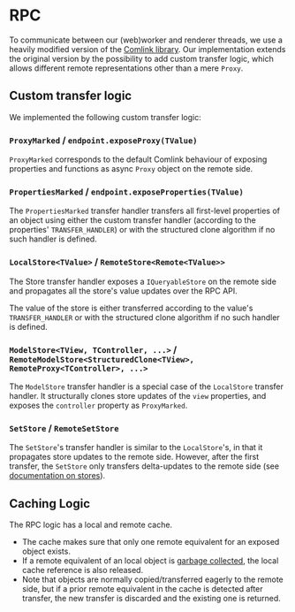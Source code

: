 # RPC

To communicate between our (web)worker and renderer threads, we use a heavily modified version of
the [Comlink library](https://github.com/GoogleChromeLabs/comlink). Our implementation extends the
original version by the possibility to add custom transfer logic, which allows different remote
representations other than a mere `Proxy`.

## Custom transfer logic

We implemented the following custom transfer logic:

### `ProxyMarked` / `endpoint.exposeProxy(TValue)`

`ProxyMarked` corresponds to the default Comlink behaviour of exposing properties and functions as
async `Proxy` object on the remote side.

### `PropertiesMarked` / `endpoint.exposeProperties(TValue)`

The `PropertiesMarked` transfer handler transfers all first-level properties of an object using
either the custom transfer handler (according to the properties' `TRANSFER_HANDLER`) or with the
structured clone algorithm if no such handler is defined.

### `LocalStore<TValue>` / `RemoteStore<Remote<TValue>>`

The Store transfer handler exposes a `IQueryableStore` on the remote side and propagates all the
store's value updates over the RPC API.

The value of the store is either transferred according to the value's `TRANSFER_HANDLER` or with the
structured clone algorithm if no such handler is defined.

### `ModelStore<TView, TController, ...>` / `RemoteModelStore<StructuredClone<TView>, RemoteProxy<TController>, ...>`

The `ModelStore` transfer handler is a special case of the `LocalStore` transfer handler. It
structurally clones store updates of the `view` properties, and exposes the `controller` property as
`ProxyMarked`.

### `SetStore` / `RemoteSetStore`

The `SetStore`'s transfer handler is similar to the `LocalStore`'s, in that it propagates store
updates to the remote side. However, after the first transfer, the `SetStore` only transfers
delta-updates to the remote side (see [documentation on stores](./stores.md)).

## Caching Logic

The RPC logic has a local and remote cache.

- The cache makes sure that only one remote equivalent for an exposed object exists.
- If a remote equivalent of an local object is
  [garbage collected](https://developer.mozilla.org/en-US/docs/Web/JavaScript/Reference/Global_Objects/FinalizationRegistry),
  the local cache reference is also released.
- Note that objects are normally copied/transferred eagerly to the remote side, but if a prior
  remote equivalent in the cache is detected after transfer, the new transfer is discarded and the
  existing one is returned.
